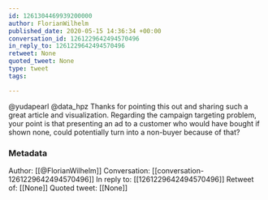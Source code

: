 ```yaml
---
id: 1261304469939200000
author: FlorianWilhelm
published_date: 2020-05-15 14:36:34 +00:00
conversation_id: 1261229642494570496
in_reply_to: 1261229642494570496
retweet: None
quoted_tweet: None
type: tweet
tags:

---
```


@yudapearl @data_hpz Thanks for pointing this out and sharing such a great article and visualization. Regarding the campaign targeting problem, your point is that presenting an ad to a customer who would have bought if shown none, could potentially turn into a non-buyer because of that?

### Metadata

Author: [[@FlorianWilhelm]]
Conversation: [[conversation-1261229642494570496]]
In reply to: [[1261229642494570496]]
Retweet of: [[None]]
Quoted tweet: [[None]]
